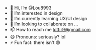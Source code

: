 - 👋 Hi, I’m @Lou8993
- 👀 I’m interested in design
- 🌱 I’m currently learning UX/UI design
- 💞️ I’m looking to collaborate on ...
- 📫 How to reach me lotfir9@gmail.com
- 😄 Pronouns: seriously? lol
- ⚡ Fun fact: there isn't 😅

<!---
Lou8993/Lou8993 is a ✨ special ✨ repository because its `README.md` (this file) appears on your GitHub profile.
You can click the Preview link to take a look at your changes.
--->
